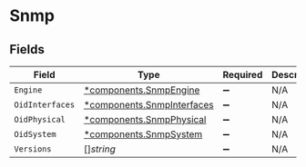# Snmp


## Fields

| Field                                                                   | Type                                                                    | Required                                                                | Description                                                             |
| ----------------------------------------------------------------------- | ----------------------------------------------------------------------- | ----------------------------------------------------------------------- | ----------------------------------------------------------------------- |
| `Engine`                                                                | [*components.SnmpEngine](../../models/components/snmpengine.md)         | :heavy_minus_sign:                                                      | N/A                                                                     |
| `OidInterfaces`                                                         | [*components.SnmpInterfaces](../../models/components/snmpinterfaces.md) | :heavy_minus_sign:                                                      | N/A                                                                     |
| `OidPhysical`                                                           | [*components.SnmpPhysical](../../models/components/snmpphysical.md)     | :heavy_minus_sign:                                                      | N/A                                                                     |
| `OidSystem`                                                             | [*components.SnmpSystem](../../models/components/snmpsystem.md)         | :heavy_minus_sign:                                                      | N/A                                                                     |
| `Versions`                                                              | []*string*                                                              | :heavy_minus_sign:                                                      | N/A                                                                     |
